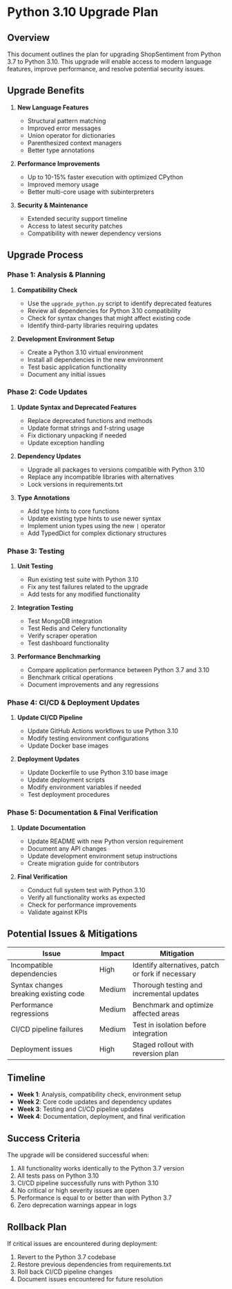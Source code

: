 # Python 3.10 Upgrade Plan

## Overview

This document outlines the plan for upgrading ShopSentiment from Python 3.7 to Python 3.10. This upgrade will enable access to modern language features, improve performance, and resolve potential security issues.

## Upgrade Benefits

1. **New Language Features**
   - Structural pattern matching
   - Improved error messages
   - Union operator for dictionaries
   - Parenthesized context managers
   - Better type annotations

2. **Performance Improvements**
   - Up to 10-15% faster execution with optimized CPython
   - Improved memory usage
   - Better multi-core usage with subinterpreters

3. **Security & Maintenance**
   - Extended security support timeline
   - Access to latest security patches
   - Compatibility with newer dependency versions

## Upgrade Process

### Phase 1: Analysis & Planning

1. **Compatibility Check**
   - Use the `upgrade_python.py` script to identify deprecated features
   - Review all dependencies for Python 3.10 compatibility
   - Check for syntax changes that might affect existing code
   - Identify third-party libraries requiring updates

2. **Development Environment Setup**
   - Create a Python 3.10 virtual environment
   - Install all dependencies in the new environment
   - Test basic application functionality
   - Document any initial issues

### Phase 2: Code Updates

1. **Update Syntax and Deprecated Features**
   - Replace deprecated functions and methods
   - Update format strings and f-string usage
   - Fix dictionary unpacking if needed
   - Update exception handling

2. **Dependency Updates**
   - Upgrade all packages to versions compatible with Python 3.10
   - Replace any incompatible libraries with alternatives
   - Lock versions in requirements.txt

3. **Type Annotations**
   - Add type hints to core functions
   - Update existing type hints to use newer syntax
   - Implement union types using the new `|` operator
   - Add TypedDict for complex dictionary structures

### Phase 3: Testing

1. **Unit Testing**
   - Run existing test suite with Python 3.10
   - Fix any test failures related to the upgrade
   - Add tests for any modified functionality

2. **Integration Testing**
   - Test MongoDB integration
   - Test Redis and Celery functionality
   - Verify scraper operation
   - Test dashboard functionality

3. **Performance Benchmarking**
   - Compare application performance between Python 3.7 and 3.10
   - Benchmark critical operations
   - Document improvements and any regressions

### Phase 4: CI/CD & Deployment Updates

1. **Update CI/CD Pipeline**
   - Update GitHub Actions workflows to use Python 3.10
   - Modify testing environment configurations
   - Update Docker base images

2. **Deployment Updates**
   - Update Dockerfile to use Python 3.10 base image
   - Update deployment scripts
   - Modify environment variables if needed
   - Test deployment procedures

### Phase 5: Documentation & Final Verification

1. **Update Documentation**
   - Update README with new Python version requirement
   - Document any API changes
   - Update development environment setup instructions
   - Create migration guide for contributors

2. **Final Verification**
   - Conduct full system test with Python 3.10
   - Verify all functionality works as expected
   - Check for performance improvements
   - Validate against KPIs

## Potential Issues & Mitigations

| Issue | Impact | Mitigation |
|-------|--------|------------|
| Incompatible dependencies | High | Identify alternatives, patch or fork if necessary |
| Syntax changes breaking existing code | Medium | Thorough testing and incremental updates |
| Performance regressions | Medium | Benchmark and optimize affected areas |
| CI/CD pipeline failures | Medium | Test in isolation before integration |
| Deployment issues | High | Staged rollout with reversion plan |

## Timeline

- **Week 1**: Analysis, compatibility check, environment setup
- **Week 2**: Core code updates and dependency updates
- **Week 3**: Testing and CI/CD pipeline updates
- **Week 4**: Documentation, deployment, and final verification

## Success Criteria

The upgrade will be considered successful when:

1. All functionality works identically to the Python 3.7 version
2. All tests pass on Python 3.10
3. CI/CD pipeline successfully runs with Python 3.10
4. No critical or high severity issues are open
5. Performance is equal to or better than with Python 3.7
6. Zero deprecation warnings appear in logs

## Rollback Plan

If critical issues are encountered during deployment:

1. Revert to the Python 3.7 codebase
2. Restore previous dependencies from requirements.txt
3. Roll back CI/CD pipeline changes
4. Document issues encountered for future resolution 